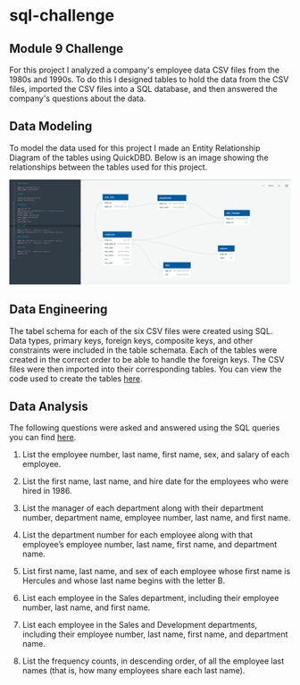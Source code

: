 # sql-challenge
## Module 9 Challenge
For this project I analyzed a company's employee data CSV files from the 1980s and 1990s. To do this I designed tables to hold the data from the CSV files, imported the CSV files into a SQL database, and then answered the company's questions about the data. 

## Data Modeling
To model the data used for this project I made an Entity Relationship Diagram of the tables using QuickDBD. Below is an image showing the relationships between the tables used for this project.

![ERD](Images/ERD.png)

## Data Engineering
The tabel schema for each of the six CSV files were created using SQL. Data types, primary keys, foreign keys, composite keys, and other constraints were included in the table schemata. Each of the tables were created in the correct order to be able to handle the foreign keys. The CSV files were then imported into their corresponding tables. You can view the code used to create the tables [here](EmployeeSQL/table_schemata.sql).

## Data Analysis
The following questions were asked and answered using the SQL queries you can find [here](EmployeeSQL/queries.sql).

1. List the employee number, last name, first name, sex, and salary of each employee.

2. List the first name, last name, and hire date for the employees who were hired in 1986.

3. List the manager of each department along with their department number, department name, employee number, last name, and first name.

4. List the department number for each employee along with that employee’s employee number, last name, first name, and department name.

5. List first name, last name, and sex of each employee whose first name is Hercules and whose last name begins with the letter B.

6. List each employee in the Sales department, including their employee number, last name, and first name.

7. List each employee in the Sales and Development departments, including their employee number, last name, first name, and department name.

8. List the frequency counts, in descending order, of all the employee last names (that is, how many employees share each last name).